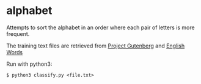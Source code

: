# alphabet
Attempts to sort the alphabet in an order where each pair of letters is more frequent. 

The training text files are retrieved from [Project Gutenberg](https://www.gutenberg.org/catalog/) and [English Words](https://github.com/dwyl/english-words)

Run with python3:
```
$ python3 classify.py <file.txt>
```
